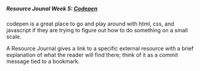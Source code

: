 ##### Resource Jounal Week 5: [Codepen](http://codepen.io/)

codepen is a great place to go and play around with html, css, and javascript if they are trying to figure out how to do something on a small scale.


A Resource Journal gives a link to a specific external resource with a brief explanation of what the reader will find there; think of it as a commit message tied to a bookmark.
